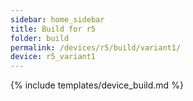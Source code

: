 ```yaml
---
sidebar: home_sidebar
title: Build for r5
folder: build
permalink: /devices/r5/build/variant1/
device: r5_variant1
---
```

{% include templates/device_build.md %}
